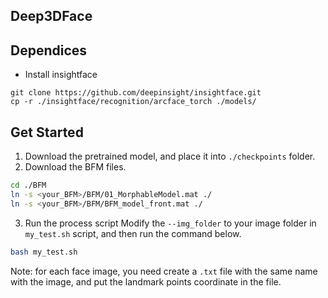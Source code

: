 ## Deep3DFace

## Dependices
- Install insightface
```
git clone https://github.com/deepinsight/insightface.git
cp -r ./insightface/recognition/arcface_torch ./models/
```

## Get Started
1. Download the pretrained model, and place it into `./checkpoints` folder.
2. Download the BFM files.
```bash
cd ./BFM
ln -s <your_BFM>/BFM/01_MorphableModel.mat ./
ln -s <your_BFM>/BFM/BFM_model_front.mat ./
```
3. Run the process script
Modify the `--img_folder` to your image folder in `my_test.sh` script, and then run the command below.
```bash
bash my_test.sh
```
Note: for each face image, you need create a `.txt` file with the same name with the image, and put the landmark points coordinate in the file.